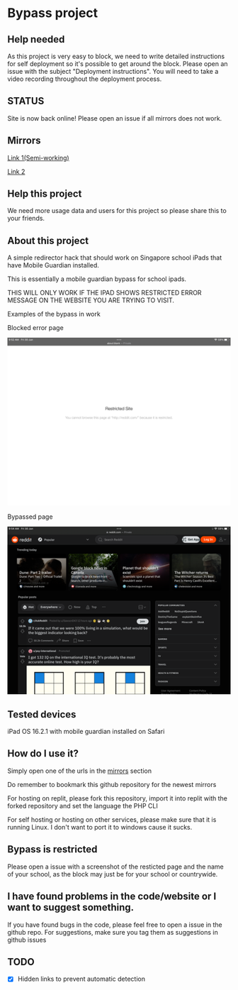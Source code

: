 # Bypass project

## Help needed

As this project is very easy to block, we need to write detailed instructions for self deployment so it's possible to get around the block. Please open an issue with the subject "Deployment instructions". You will need to take a video recording throughout the deployment process.
 
## STATUS

Site is now back online! Please open an issue if all mirrors does not work.

## Mirrors
[Link 1(Semi-working)](https://squigglysilentkey.testaccount413.repl.co/bypass)

[Link 2](https://bounce.dsfsadfsdafds.repl.co/)
## Help this project

We need more usage data and users for this project so please share this to your friends.

## About this project

A simple redirector hack that should work on Singapore school iPads that have Mobile Guardian installed.

This is essentially a mobile guardian bypass for school ipads.

THIS WILL ONLY WORK IF THE IPAD SHOWS RESTRICTED ERROR MESSAGE ON THE WEBSITE YOU ARE TRYING TO VISIT.

Examples of the bypass in work

Blocked error page

<img src="images/blocked.png" alt="image of a blocked page">

Bypassed page

<img src="images/unblocked.png" alt="image of reddit being unblocked">

## Tested devices

iPad OS 16.2.1 with mobile guardian installed on Safari 

## How do I use it?

Simply open one of the urls in the [mirrors](https://github.com/molangning/bypass#mirrors) section

Do remember to bookmark this github repository for the newest mirrors

For hosting on replit, please fork this repository, import it into replit with the forked repository and set the language the PHP CLI

For self hosting or hosting on other services, please make sure that it is running Linux. I don't want to port it to windows cause it sucks.

## Bypass is restricted

Please open a issue with a screenshot of the resticted page and the name of your school, as the block may just be for your school or countrywide.

## I have found problems in the code/website or I want to suggest something.

If you have found bugs in the code, please feel free to open a issue in the github repo.
For suggestions, make sure you tag them as suggestions in github issues

## TODO
- [x] Hidden links to prevent automatic detection
